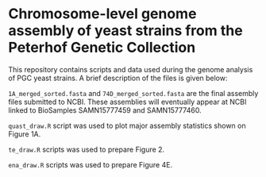 # Chromosome-level genome assembly of yeast strains from the Peterhof Genetic Collection

This repository contains scripts and data used during the genome analysis of PGC yeast strains. A brief description of the files is given below:

`1A_merged_sorted.fasta` and `74D_merged_sorted.fasta` are the final assembly files submitted to NCBI. These assemblies will eventually appear at NCBI linked to BioSamples SAMN15777459 and SAMN15777460.

`quast_draw.R` script was used to plot major assembly statistics shown on Figure 1A.

`te_draw.R` scripts was used to prepare Figure 2.

`ena_draw.R` scripts was used to prepare Figure 4E.
